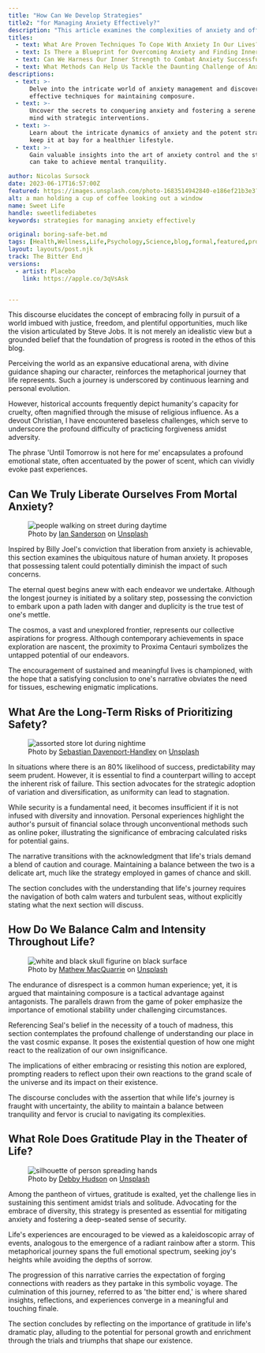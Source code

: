 ```yaml
---
title: "How Can We Develop Strategies"
title2: "for Managing Anxiety Effectively?"
description: "This article examines the complexities of anxiety and offers insights on navigating its challenges with effective strategies."
titles:
  - text: What Are Proven Techniques To Cope With Anxiety In Our Lives?
  - text: Is There a Blueprint for Overcoming Anxiety and Finding Inner Peace?
  - text: Can We Harness Our Inner Strength to Combat Anxiety Successfully?
  - text: What Methods Can Help Us Tackle the Daunting Challenge of Anxiety?
descriptions:
  - text: >-
      Delve into the intricate world of anxiety management and discover
      effective techniques for maintaining composure.
  - text: >-
      Uncover the secrets to conquering anxiety and fostering a serene state of
      mind with strategic interventions.
  - text: >-
      Learn about the intricate dynamics of anxiety and the potent strategies to
      keep it at bay for a healthier lifestyle.
  - text: >-
      Gain valuable insights into the art of anxiety control and the steps you
      can take to achieve mental tranquility.

author: Nicolas Sursock
date: 2023-06-17T16:57:00Z
featured: https://images.unsplash.com/photo-1683514942840-e186ef21b3e3?ixid=M3wzODQ3NjN8MHwxfHJhbmRvbXx8fHx8fHx8fDE2OTk3Nzg4OTN8&ixlib=rb-4.0.3&auto=format&fit=crop&q=80
alt: a man holding a cup of coffee looking out a window
name: Sweet Life
handle: sweetlifediabetes
keywords: strategies for managing anxiety effectively

original: boring-safe-bet.md
tags: [Health,Wellness,Life,Psychology,Science,blog,formal,featured,processed]
layout: layouts/post.njk
track: The Bitter End
versions:
  - artist: Placebo
    link: https://apple.co/3qVsAsk


---
```


This discourse elucidates the concept of embracing folly in pursuit of a world imbued with justice, freedom, and plentiful opportunities, much like the vision articulated by Steve Jobs. It is not merely an idealistic view but a grounded belief that the foundation of progress is rooted in the ethos of this blog.

Perceiving the world as an expansive educational arena, with divine guidance shaping our character, reinforces the metaphorical journey that life represents. Such a journey is underscored by continuous learning and personal evolution.

However, historical accounts frequently depict humanity's capacity for cruelty, often magnified through the misuse of religious influence. As a devout Christian, I have encountered baseless challenges, which serve to underscore the profound difficulty of practicing forgiveness amidst adversity.

The phrase 'Until Tomorrow is not here for me' encapsulates a profound emotional state, often accentuated by the power of scent, which can vividly evoke past experiences.

## Can We Truly Liberate Ourselves From Mortal Anxiety?

<aside class="md:-mr-56 md:float-right w-full md:w-2/3 md:px-8">
  <figure>
    <img x-intersect.once="$el.src = !isMobile() ? $el.dataset.src + '&w=800&h=600' : $el.dataset.src + '&w=480&h=320'" class="rounded-lg" alt="people walking on street during daytime" data-keyword="liberation from mortal anxiety" data-src="https://images.unsplash.com/photo-1604089798694-706a1f384677?ixid=M3wzODQ3NjN8MHwxfHJhbmRvbXx8fHx8fHx8fDE2OTk3Nzg4OTN8&ixlib=rb-4.0.3&auto=format&fit=crop&q=80">
    <figcaption class="text-center">
    Photo by <a href="https://unsplash.com/@itsmoseley?utm_source=crackingdacode&utm_medium=referral">Ian Sanderson</a> on <a href="https://unsplash.com/?utm_source=crackingdacode&utm_medium=referral">Unsplash</a>
    </figcaption>
  </figure>
</aside>
        
Inspired by Billy Joel's conviction that liberation from anxiety is achievable, this section examines the ubiquitous nature of human anxiety. It proposes that possessing talent could potentially diminish the impact of such concerns.

The eternal quest begins anew with each endeavor we undertake. Although the longest journey is initiated by a solitary step, possessing the conviction to embark upon a path laden with danger and duplicity is the true test of one's mettle.

The cosmos, a vast and unexplored frontier, represents our collective aspirations for progress. Although contemporary achievements in space exploration are nascent, the proximity to Proxima Centauri symbolizes the untapped potential of our endeavors.

The encouragement of sustained and meaningful lives is championed, with the hope that a satisfying conclusion to one's narrative obviates the need for tissues, eschewing enigmatic implications.

## What Are the Long-Term Risks of Prioritizing Safety?

<aside class="md:-ml-56 md:float-left w-full md:w-2/3 md:px-8">
  <figure>
    <img x-intersect.once="$el.src = !isMobile() ? $el.dataset.src + '&w=800&h=600' : $el.dataset.src + '&w=480&h=320'" class="rounded-lg" alt="assorted store lot during nightime" data-keyword="long-term risks of prioritizing safety" data-src="https://images.unsplash.com/photo-1475823575816-e881ac8720d4?ixid=M3wzODQ3NjN8MHwxfHJhbmRvbXx8fHx8fHx8fDE2OTk3Nzg4OTN8&ixlib=rb-4.0.3&auto=format&fit=crop&q=80">
    <figcaption class="text-center">
    Photo by <a href="https://unsplash.com/@sdh_photos?utm_source=crackingdacode&utm_medium=referral">Sebastian Davenport-Handley</a> on <a href="https://unsplash.com/?utm_source=crackingdacode&utm_medium=referral">Unsplash</a>
    </figcaption>
  </figure>
</aside>
        
In situations where there is an 80% likelihood of success, predictability may seem prudent. However, it is essential to find a counterpart willing to accept the inherent risk of failure. This section advocates for the strategic adoption of variation and diversification, as uniformity can lead to stagnation.

While security is a fundamental need, it becomes insufficient if it is not infused with diversity and innovation. Personal experiences highlight the author's pursuit of financial solace through unconventional methods such as online poker, illustrating the significance of embracing calculated risks for potential gains.

The narrative transitions with the acknowledgment that life's trials demand a blend of caution and courage. Maintaining a balance between the two is a delicate art, much like the strategy employed in games of chance and skill.

The section concludes with the understanding that life's journey requires the navigation of both calm waters and turbulent seas, without explicitly stating what the next section will discuss.

## How Do We Balance Calm and Intensity Throughout Life?

<aside class="md:-mr-56 md:float-right w-full md:w-2/3 md:px-8">
  <figure>
    <img x-intersect.once="$el.src = !isMobile() ? $el.dataset.src + '&w=800&h=600' : $el.dataset.src + '&w=480&h=320'" class="rounded-lg" alt="white and black skull figurine on black surface" data-keyword="balancing calm and intensity in life" data-src="https://images.unsplash.com/photo-1476370648495-3533f64427a2?ixid=M3wzODQ3NjN8MHwxfHJhbmRvbXx8fHx8fHx8fDE2OTk3Nzg4OTN8&ixlib=rb-4.0.3&auto=format&fit=crop&q=80">
    <figcaption class="text-center">
    Photo by <a href="https://unsplash.com/@matmacq?utm_source=crackingdacode&utm_medium=referral">Mathew MacQuarrie</a> on <a href="https://unsplash.com/?utm_source=crackingdacode&utm_medium=referral">Unsplash</a>
    </figcaption>
  </figure>
</aside>
        
The endurance of disrespect is a common human experience; yet, it is argued that maintaining composure is a tactical advantage against antagonists. The parallels drawn from the game of poker emphasize the importance of emotional stability under challenging circumstances.

Referencing Seal's belief in the necessity of a touch of madness, this section contemplates the profound challenge of understanding our place in the vast cosmic expanse. It poses the existential question of how one might react to the realization of our own insignificance.

The implications of either embracing or resisting this notion are explored, prompting readers to reflect upon their own reactions to the grand scale of the universe and its impact on their existence.

The discourse concludes with the assertion that while life's journey is fraught with uncertainty, the ability to maintain a balance between tranquility and fervor is crucial to navigating its complexities.

## What Role Does Gratitude Play in the Theater of Life?

<aside class="md:-ml-56 md:float-left w-full md:w-2/3 md:px-8">
  <figure>
    <img x-intersect.once="$el.src = !isMobile() ? $el.dataset.src + '&w=800&h=600' : $el.dataset.src + '&w=480&h=320'" class="rounded-lg" alt="silhouette of person spreading hands" data-keyword="gratitude's role in life's challenges" data-src="https://images.unsplash.com/photo-1545945774-73922eb27813?ixid=M3wzODQ3NjN8MHwxfHJhbmRvbXx8fHx8fHx8fDE2OTk3Nzg4OTN8&ixlib=rb-4.0.3&auto=format&fit=crop&q=80">
    <figcaption class="text-center">
    Photo by <a href="https://unsplash.com/@hudsoncrafted?utm_source=crackingdacode&utm_medium=referral">Debby Hudson</a> on <a href="https://unsplash.com/?utm_source=crackingdacode&utm_medium=referral">Unsplash</a>
    </figcaption>
  </figure>
</aside>
        
Among the pantheon of virtues, gratitude is exalted, yet the challenge lies in sustaining this sentiment amidst trials and solitude. Advocating for the embrace of diversity, this strategy is presented as essential for mitigating anxiety and fostering a deep-seated sense of security.

Life's experiences are encouraged to be viewed as a kaleidoscopic array of events, analogous to the emergence of a radiant rainbow after a storm. This metaphorical journey spans the full emotional spectrum, seeking joy's heights while avoiding the depths of sorrow.

The progression of this narrative carries the expectation of forging connections with readers as they partake in this symbolic voyage. The culmination of this journey, referred to as 'the bitter end,' is where shared insights, reflections, and experiences converge in a meaningful and touching finale.

The section concludes by reflecting on the importance of gratitude in life's dramatic play, alluding to the potential for personal growth and enrichment through the trials and triumphs that shape our existence.
